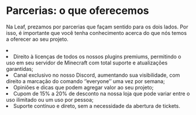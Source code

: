 # Parcerias: o que oferecemos

<p>
    Na Leaf, prezamos por parcerias que façam sentido para os dois lados. Por isso, é importante que você tenha conhecimento acerca do que nós temos a oferecer ao seu projeto.
</p>

<list type="none">
    <li>
        <list type="bullet">
            <li>
                Direito à licenças de todos os nossos plugins premiums, permitindo o uso em seu servidor de Minecraft com total suporte e atualizações garantidas;
            </li>
            <li>
                Canal exclusivo no nosso Discord, aumentando sua visibilidade, com direito a marcação do comando ‘’everyone’’ uma vez por semana; 
            </li>
            <li>
                Opiniões e dicas que podem agregar valor ao seu projeto;
            </li>
            <li>
                Cupom de 15% a 20% de desconto na nossa loja que pode variar entre o uso ilimitado ou um uso por pessoa;
            </li>
            <li>
                Suporte contínuo e direto, sem a necessidade da abertura de tickets.
            </li>
        </list>
    </li>
</list>

